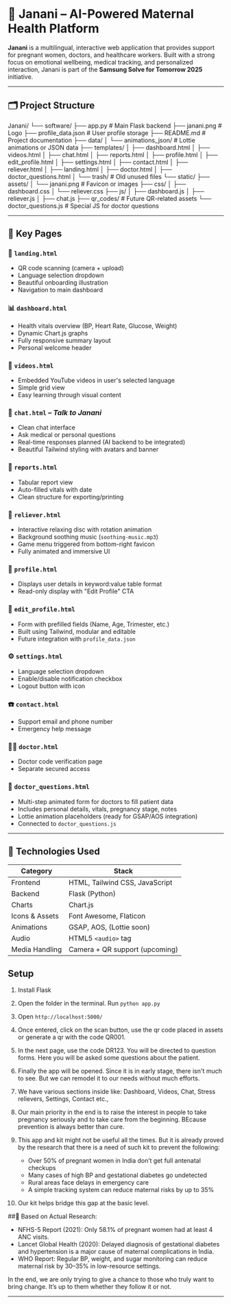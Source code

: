 # 🌼 Janani – AI-Powered Maternal Health Platform

**Janani** is a multilingual, interactive web application that provides support for pregnant women, doctors, and healthcare workers. Built with a strong focus on emotional wellbeing, medical tracking, and personalized interaction, Janani is part of the **Samsung Solve for Tomorrow 2025** initiative.

---

## 🗂️ Project Structure

Janani/
└── software/
├── app.py # Main Flask backend
├── janani.png # Logo
├── profile_data.json # User profile storage
├── README.md # Project documentation
├── data/
│ └── animations_json/ # Lottie animations or JSON data
├── templates/
│ ├── dashboard.html
│ ├── videos.html
│ ├── chat.html
│ ├── reports.html
│ ├── profile.html
│ ├── edit_profile.html
│ ├── settings.html
│ ├── contact.html
│ ├── reliever.html
│ ├── landing.html
│ ├── doctor.html
│ ├── doctor_questions.html
│ └── trash/ # Old unused files
└── static/
├── assets/
│ └── janani.png # Favicon or images
├── css/
│ ├── dashboard.css
│ └── reliever.css
├── js/
│ ├── dashboard.js
│ ├── reliever.js
│ ├── chat.js
├── qr_codes/ # Future QR-related assets
└── doctor_questions.js # Special JS for doctor questions

---

## 🌟 Key Pages

### 🚀 `landing.html`
- QR code scanning (camera + upload)
- Language selection dropdown
- Beautiful onboarding illustration
- Navigation to main dashboard

### 📊 `dashboard.html`
- Health vitals overview (BP, Heart Rate, Glucose, Weight)
- Dynamic Chart.js graphs
- Fully responsive summary layout
- Personal welcome header

### 🎥 `videos.html`
- Embedded YouTube videos in user's selected language
- Simple grid view
- Easy learning through visual content

### 💬 `chat.html` – *Talk to Janani*
- Clean chat interface
- Ask medical or personal questions
- Real-time responses planned (AI backend to be integrated)
- Beautiful Tailwind styling with avatars and banner

### 📄 `reports.html`
- Tabular report view
- Auto-filled vitals with date
- Clean structure for exporting/printing

### 🧘 `reliever.html`
- Interactive relaxing disc with rotation animation
- Background soothing music (`soothing-music.mp3`)
- Game menu triggered from bottom-right favicon
- Fully animated and immersive UI

### 👤 `profile.html`
- Displays user details in keyword:value table format
- Read-only display with "Edit Profile" CTA

### 📝 `edit_profile.html`
- Form with prefilled fields (Name, Age, Trimester, etc.)
- Built using Tailwind, modular and editable
- Future integration with `profile_data.json`

### ⚙️ `settings.html`
- Language selection dropdown
- Enable/disable notification checkbox
- Logout button with icon

### ☎️ `contact.html`
- Support email and phone number
- Emergency help message

### 👨‍⚕️ `doctor.html`
- Doctor code verification page
- Separate secured access

### 🧾 `doctor_questions.html`
- Multi-step animated form for doctors to fill patient data
- Includes personal details, vitals, pregnancy stage, notes
- Lottie animation placeholders (ready for GSAP/AOS integration)
- Connected to `doctor_questions.js`

---

## 🧪 Technologies Used

| Category       | Stack                          |
|----------------|-------------------------------|
| Frontend       | HTML, Tailwind CSS, JavaScript |
| Backend        | Flask (Python)                 |
| Charts         | Chart.js                       |
| Icons & Assets | Font Awesome, Flaticon         |
| Animations     | GSAP, AOS, (Lottie soon)       |
| Audio          | HTML5 `<audio>` tag            |
| Media Handling | Camera + QR support (upcoming) |

## Setup
1. Install Flask
2. Open the folder in the terminal. Run `python app.py`
3. Open `http://localhost:5000/`
4. Once entered, click on the scan button, use the qr code placed in assets or generate a qr with the code QR001.
5. In the next page, use the code DR123. You will be directed to question forms. Here you will be asked some questions about the patient.
6. Finally the app will be opened. Since it is in early stage, there isn't much to see. But we can remodel it to our needs without much efforts. 
7. We have various sections inside like: Dashboard, Videos, Chat, Stress relievers, Settings, Contact etc.,
8. Our main priority in the end is to raise the interest in people to take pregnancy seriously and to take care from the beginning. BEcause prevention is always better than cure.
9. This app and kit might not be useful all the times. But it is already proved by the research that there is a need of such kit to prevent the following:

   - Over 50% of pregnant women in India don’t get full antenatal checkups
   - Many cases of high BP and gestational diabetes go undetected
   - Rural areas face delays in emergency care
   - A simple tracking system can reduce maternal risks by up to 35%

10. Our kit helps bridge this gap at the basic level.

##🔬 Based on Actual Research:

   - NFHS-5 Report (2021): Only 58.1% of pregnant women had at least 4 ANC visits.
   - Lancet Global Health (2020): Delayed diagnosis of gestational diabetes and hypertension is a major cause of maternal complications in India.
   - WHO Report: Regular BP, weight, and sugar monitoring can reduce maternal risk by 30–35% in low-resource settings.

In the end, we are only trying to give a chance to those who truly want to bring change. It’s up to them whether they follow it or not.

---
